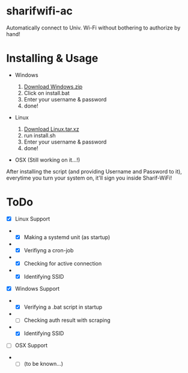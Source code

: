 # sharifwifi-ac
Automatically connect to Univ. Wi-Fi without bothering to authorize by hand!

# Installing & Usage
- Windows
  1. [Download Windows.zip](https://github.com/AMJoshaghani/sharifwifi-ac/releases/latest/)
  2. Click on install.bat
  3. Enter your username & password
  4. done!
     
- Linux
  1. [Download Linux.tar.xz](https://github.com/AMJoshaghani/sharifwifi-ac/releases/latest/)
  2. run install.sh
  3. Enter your username & password
  4. done!

- OSX (Still working on it...!)

After installing the script (and providing Username and Password to it),
everytime you turn your system on, it'll sign you inside Sharif-WiFi!

# ToDo
- [x] Linux Support
- - [x] Making a systemd unit (as startup)
- - [x] Verifiyng a cron-job
- - [x] Checking for active connection
- - [x] Identifying SSID
- [x] Windows Support
- - [x] Verifying a .bat script in startup
- - [ ] Checking auth result with scraping
- - [x] Identifying SSID
- [ ] OSX Support
- - [ ] (to be known...)
